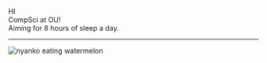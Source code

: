 HI  
CompSci at OU!   
Aiming for 8 hours of sleep a day.  

***
  
![nyanko eating watermelon](https://github.com/tiffanybnguyen/tiffanybnguyen/assets/143210641/375f353a-88fe-4c50-9cfe-4ba03a7e7e83)
